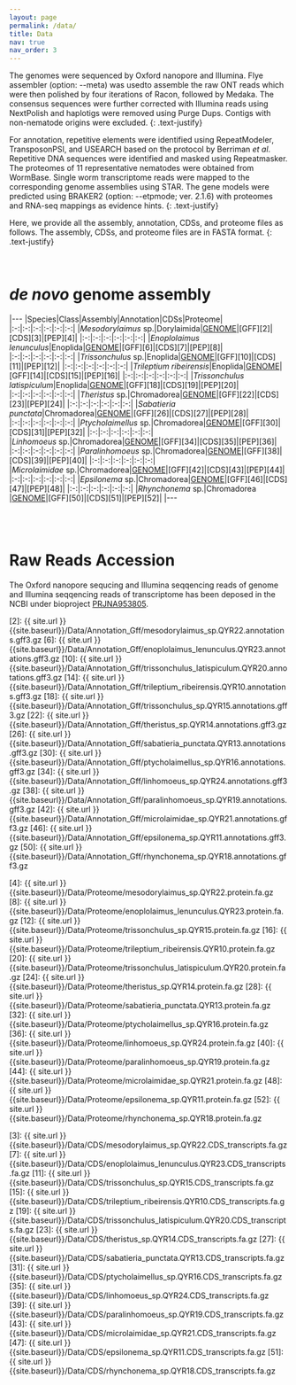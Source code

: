 ```yaml
---
layout: page
permalink: /data/
title: Data
nav: true
nav_order: 3
---
```


The genomes were sequenced by Oxford nanopore and Illumina. Flye assembler (option: --meta) was usedto assemble the raw ONT reads which were then polished by four iterations of Racon, followed by Medaka. The consensus sequences were further corrected with Illumina reads using NextPolish and haplotigs were removed using Purge Dups. Contigs with non-nematode origins were excluded. 
{: .text-justify}

For annotation, repetitive elements were identified using RepeatModeler, TransposonPSI, and USEARCH based on the protocol by Berriman *et al*. Repetitive DNA sequences were identified and masked using Repeatmasker. The proteomes of 11 representative nematodes were obtained from WormBase. Single worm transcriptome reads were mapped to the corresponding genome assemblies using STAR. The gene models were predicted using BRAKER2 (option: --etpmode; ver. 2.1.6) with proteomes and RNA-seq mappings as evidence hints. 
{: .text-justify}

Here, we provide all the assembly, annotation, CDSs, and proteome files as follows. The assembly, CDSs, and proteome files are in FASTA format.
{: .text-justify}

<br>

# *de novo* genome assembly

|---
|Species|Class|Assembly|Annotation|CDSs|Proteome|
|:-:|:-:|:-:|:-:|:-:|:-:|
|*Mesodorylaimus* sp.|Dorylaimida|[GENOME](https://ftp.ebi.ac.uk/pub/databases/wormbase/parasite/datasets/PRJNA953805/mesodorylaimus_sp/PRJNA953805/mesodorylaimus_sp.QYR22.genomics.fa)|[GFF][2]|[CDS][3]|[PEP][4]|
|:-:|:-:|:-:|:-:|:-:|:-:|
|*Enoplolaimus lenunculus*|Enoplida|[GENOME](https://ftp.ebi.ac.uk/pub/databases/wormbase/parasite/datasets/PRJNA953805/enoplolaimus_lenunculus/PRJNA953805/enoplolaimus_lenunculus.QYR23.genomics.fa)|[GFF][6]|[CDS][7]|[PEP][8]|
|:-:|:-:|:-:|:-:|:-:|:-:|
|*Trissonchulus* sp.|Enoplida|[GENOME](https://ftp.ebi.ac.uk/pub/databases/wormbase/parasite/datasets/PRJNA953805/trissonchulus_sp/PRJNA953805/trissonchulus_sp.QYR15.genomics.fa)|[GFF][10]|[CDS][11]|[PEP][12]|
|:-:|:-:|:-:|:-:|:-:|:-:|
|*Trileptium ribeirensis*|Enoplida|[GENOME](https://ftp.ebi.ac.uk/pub/databases/wormbase/parasite/datasets/PRJNA953805/trileptium_ribeirensis/PRJNA953805/trileptium_ribeirensis.QYR10.genomics.fa)|[GFF][14]|[CDS][15]|[PEP][16]|
|:-:|:-:|:-:|:-:|:-:|:-:|
|*Trissonchulus latispiculum*|Enoplida|[GENOME](https://ftp.ebi.ac.uk/pub/databases/wormbase/parasite/datasets/PRJNA953805/trissonchulus_latispiculum/PRJNA953805/trissonchulus_latispiculum.QYR20.genomics.fa)|[GFF][18]|[CDS][19]|[PEP][20]|
|:-:|:-:|:-:|:-:|:-:|:-:|
|*Theristus* sp.|Chromadorea|[GENOME](https://ftp.ebi.ac.uk/pub/databases/wormbase/parasite/datasets/PRJNA953805/theristus_sp/PRJNA953805/theristus_sp.QYR14.genomics.fa)|[GFF][22]|[CDS][23]|[PEP][24]|
|:-:|:-:|:-:|:-:|:-:|:-:|
|*Sabatieria punctata*|Chromadorea|[GENOME](https://ftp.ebi.ac.uk/pub/databases/wormbase/parasite/datasets/PRJNA953805/sabatieria_punctata/PRJNA953805/sabatieria_punctata.QYR13.genomics.fa)|[GFF][26]|[CDS][27]|[PEP][28]|
|:-:|:-:|:-:|:-:|:-:|:-:|
|*Ptycholaimellus* sp.|Chromadorea|[GENOME](https://ftp.ebi.ac.uk/pub/databases/wormbase/parasite/datasets/PRJNA953805/ptycholaimellus_sp/PRJNA953805/ptycholaimellus_sp.QYR16.genomics.fa)|[GFF][30]|[CDS][31]|[PEP][32]|
|:-:|:-:|:-:|:-:|:-:|:-:|
|*Linhomoeus* sp.|Chromadorea|[GENOME](https://ftp.ebi.ac.uk/pub/databases/wormbase/parasite/datasets/PRJNA953805/linhomoeus_sp/PRJNA953805/linhomoeus_sp.QYR24.genomics.fa)|[GFF][34]|[CDS][35]|[PEP][36]|
|:-:|:-:|:-:|:-:|:-:|:-:|
|*Paralinhomoeus* sp.|Chromadorea|[GENOME](https://ftp.ebi.ac.uk/pub/databases/wormbase/parasite/datasets/PRJNA953805/paralinhomoeus_sp/PRJNA953805/paralinhomoeus_sp.QYR19.genomics.fa)|[GFF][38]|[CDS][39]|[PEP][40]|
|:-:|:-:|:-:|:-:|:-:|:-:|
|*Microlaimidae* sp.|Chromadorea|[GENOME](https://ftp.ebi.ac.uk/pub/databases/wormbase/parasite/datasets/PRJNA953805/microlaimidae_sp/PRJNA953805/microlaimidae_sp.QYR21.genomics.fa)|[GFF][42]|[CDS][43]|[PEP][44]|
|:-:|:-:|:-:|:-:|:-:|:-:|
|*Epsilonema* sp.|Chromadorea|[GENOME](https://ftp.ebi.ac.uk/pub/databases/wormbase/parasite/datasets/PRJNA953805/epsilonema_sp/PRJNA953805/epsilonema_sp.QYR11.genomics.fa)|[GFF][46]|[CDS][47]|[PEP][48]|
|:-:|:-:|:-:|:-:|:-:|:-:|
|*Rhynchonema* sp.|Chromadorea |[GENOME](https://ftp.ebi.ac.uk/pub/databases/wormbase/parasite/datasets/PRJNA953805/rhynchonema_sp/PRJNA953805/rhynchonema_sp.QYR18.genomics.fa)|[GFF][50]|[CDS][51]|[PEP][52]|
|---

<br><br>

# Raw Reads Accession
The Oxford nanopore sequcing and Illumina seqqencing reads of genome and Illumina seqqencing reads of transcriptome has been deposed in the NCBI under bioproject [PRJNA953805](https://www.ncbi.nlm.nih.gov/bioproject/PRJNA953805). 


[2]: {{ site.url }}{{site.baseurl}}/Data/Annotation_Gff/mesodorylaimus_sp.QYR22.annotations.gff3.gz
[6]: {{ site.url }}{{site.baseurl}}/Data/Annotation_Gff/enoplolaimus_lenunculus.QYR23.annotations.gff3.gz
[10]: {{ site.url }}{{site.baseurl}}/Data/Annotation_Gff/trissonchulus_latispiculum.QYR20.annotations.gff3.gz
[14]: {{ site.url }}{{site.baseurl}}/Data/Annotation_Gff/trileptium_ribeirensis.QYR10.annotations.gff3.gz
[18]: {{ site.url }}{{site.baseurl}}/Data/Annotation_Gff/trissonchulus_sp.QYR15.annotations.gff3.gz
[22]: {{ site.url }}{{site.baseurl}}/Data/Annotation_Gff/theristus_sp.QYR14.annotations.gff3.gz
[26]: {{ site.url }}{{site.baseurl}}/Data/Annotation_Gff/sabatieria_punctata.QYR13.annotations.gff3.gz
[30]: {{ site.url }}{{site.baseurl}}/Data/Annotation_Gff/ptycholaimellus_sp.QYR16.annotations.gff3.gz
[34]: {{ site.url }}{{site.baseurl}}/Data/Annotation_Gff/linhomoeus_sp.QYR24.annotations.gff3.gz
[38]: {{ site.url }}{{site.baseurl}}/Data/Annotation_Gff/paralinhomoeus_sp.QYR19.annotations.gff3.gz
[42]: {{ site.url }}{{site.baseurl}}/Data/Annotation_Gff/microlaimidae_sp.QYR21.annotations.gff3.gz
[46]: {{ site.url }}{{site.baseurl}}/Data/Annotation_Gff/epsilonema_sp.QYR11.annotations.gff3.gz
[50]: {{ site.url }}{{site.baseurl}}/Data/Annotation_Gff/rhynchonema_sp.QYR18.annotations.gff3.gz

[4]: {{ site.url }}{{site.baseurl}}/Data/Proteome/mesodorylaimus_sp.QYR22.protein.fa.gz
[8]: {{ site.url }}{{site.baseurl}}/Data/Proteome/enoplolaimus_lenunculus.QYR23.protein.fa.gz
[12]: {{ site.url }}{{site.baseurl}}/Data/Proteome/trissonchulus_sp.QYR15.protein.fa.gz
[16]: {{ site.url }}{{site.baseurl}}/Data/Proteome/trileptium_ribeirensis.QYR10.protein.fa.gz
[20]: {{ site.url }}{{site.baseurl}}/Data/Proteome/trissonchulus_latispiculum.QYR20.protein.fa.gz
[24]: {{ site.url }}{{site.baseurl}}/Data/Proteome/theristus_sp.QYR14.protein.fa.gz
[28]: {{ site.url }}{{site.baseurl}}/Data/Proteome/sabatieria_punctata.QYR13.protein.fa.gz
[32]: {{ site.url }}{{site.baseurl}}/Data/Proteome/ptycholaimellus_sp.QYR16.protein.fa.gz
[36]: {{ site.url }}{{site.baseurl}}/Data/Proteome/linhomoeus_sp.QYR24.protein.fa.gz
[40]: {{ site.url }}{{site.baseurl}}/Data/Proteome/paralinhomoeus_sp.QYR19.protein.fa.gz
[44]: {{ site.url }}{{site.baseurl}}/Data/Proteome/microlaimidae_sp.QYR21.protein.fa.gz
[48]: {{ site.url }}{{site.baseurl}}/Data/Proteome/epsilonema_sp.QYR11.protein.fa.gz
[52]: {{ site.url }}{{site.baseurl}}/Data/Proteome/rhynchonema_sp.QYR18.protein.fa.gz


[3]: {{ site.url }}{{site.baseurl}}/Data/CDS/mesodorylaimus_sp.QYR22.CDS_transcripts.fa.gz
[7]: {{ site.url }}{{site.baseurl}}/Data/CDS/enoplolaimus_lenunculus.QYR23.CDS_transcripts.fa.gz
[11]: {{ site.url }}{{site.baseurl}}/Data/CDS/trissonchulus_sp.QYR15.CDS_transcripts.fa.gz
[15]: {{ site.url }}{{site.baseurl}}/Data/CDS/trileptium_ribeirensis.QYR10.CDS_transcripts.fa.gz
[19]: {{ site.url }}{{site.baseurl}}/Data/CDS/trissonchulus_latispiculum.QYR20.CDS_transcripts.fa.gz
[23]: {{ site.url }}{{site.baseurl}}/Data/CDS/theristus_sp.QYR14.CDS_transcripts.fa.gz
[27]: {{ site.url }}{{site.baseurl}}/Data/CDS/sabatieria_punctata.QYR13.CDS_transcripts.fa.gz
[31]: {{ site.url }}{{site.baseurl}}/Data/CDS/ptycholaimellus_sp.QYR16.CDS_transcripts.fa.gz
[35]: {{ site.url }}{{site.baseurl}}/Data/CDS/linhomoeus_sp.QYR24.CDS_transcripts.fa.gz
[39]: {{ site.url }}{{site.baseurl}}/Data/CDS/paralinhomoeus_sp.QYR19.CDS_transcripts.fa.gz
[43]: {{ site.url }}{{site.baseurl}}/Data/CDS/microlaimidae_sp.QYR21.CDS_transcripts.fa.gz
[47]: {{ site.url }}{{site.baseurl}}/Data/CDS/epsilonema_sp.QYR11.CDS_transcripts.fa.gz
[51]: {{ site.url }}{{site.baseurl}}/Data/CDS/rhynchonema_sp.QYR18.CDS_transcripts.fa.gz

